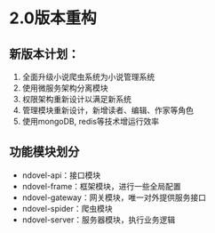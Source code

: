 # 2.0版本重构

## 新版本计划：

1. 全面升级小说爬虫系统为小说管理系统
2. 使用微服务架构分离模块
3. 权限架构重新设计以满足新系统
4. 管理模块重新设计，新增读者、编辑、作家等角色
5. 使用mongoDB, redis等技术增运行效率

## 功能模块划分
- ndovel-api：接口模块
- ndovel-frame：框架模块，进行一些全局配置
- ndovel-gateway：网关模块，唯一对外提供服务接口
- ndovel-spider：爬虫模块
- ndovel-server：服务器模块，执行业务逻辑